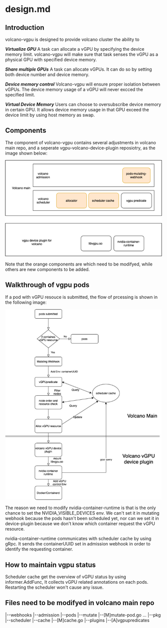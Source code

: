 # design.md

## Introduction

volcano-vgpu is designed to provide volcano cluster the ability to 

***Virtualize GPU*** A task can allocate a vGPU by specifying the device memory limit. volcano-vgpu will make sure that task senses the vGPU as a physical GPU with specified device memory.

***Share multiple GPUs*** A task can allocate vGPUs. It can do so by setting both device number and device memory.

***Device memory control*** Volcano-vgpu will ensure proper isolation between vGPUs. The device memory usage of a vGPU will never excced the specified limit.

***Virtual Device Memory*** Users can choose to oversubscribe device memory in certain GPU. It allows device memory usage in that GPU exceed the device limit by using host memory as swap.

## Components

The component of volcano-vgpu contains several adjustments in volcano main repo, and a seperate vgpu-volcano-device-plugin reposiotry, as the image shown below:

![img](./components.png)

Note that the orange components are which need to be modifyed, while others are new components to be added.


## Walkthrough of vgpu pods

If a pod with vGPU resouce is submitted, the flow of prcessing is shown in the following image:

![img](./podflow.jpg)

The reason we need to modify nvidia-container-runtime is that is the only chance to set the NVIDIA_VISIBLE_DEVICES env. We can't set it in mutating webhook because the pods hasn't been scheduled yet, nor can we set it in device-plugin because we don't know which container request the vGPU resource.

nvidia-container-runtime communicates with scheduler cache by using gRpc. It sends the containerUUID set in admission webhook in order to identify the requesting container.

## How to maintain vgpu status

Scheduler cache get the overview of vGPU status by using informer.AddFunc, It collects vGPU related annotations on each pods. Restarting the scheduler won't cause any issue.

## Files need to be modifyed in volcano main repo

|--webhooks
	|--admission
        	|--pods
		    |--mutate
		    	|--[M]mutate-pod.go
...
|--pkg
   |--scheduler
	|--cache
	    |--[M]cache.go
	|--plugins
	    |--[A]vgpupredicates



